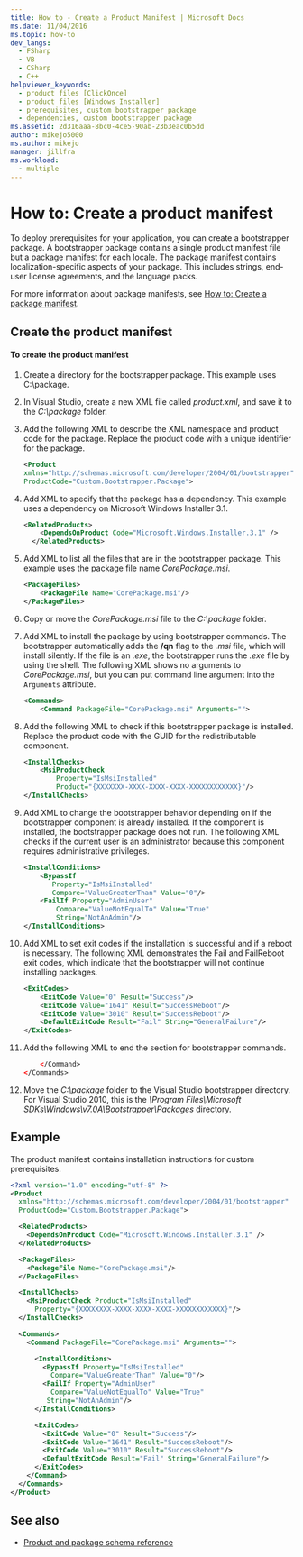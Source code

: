 ```yaml
---
title: How to - Create a Product Manifest | Microsoft Docs
ms.date: 11/04/2016
ms.topic: how-to
dev_langs: 
  - FSharp
  - VB
  - CSharp
  - C++
helpviewer_keywords: 
  - product files [ClickOnce]
  - product files [Windows Installer]
  - prerequisites, custom bootstrapper package
  - dependencies, custom bootstrapper package
ms.assetid: 2d316aaa-8bc0-4ce5-90ab-23b3eac0b5dd
author: mikejo5000
ms.author: mikejo
manager: jillfra
ms.workload: 
  - multiple
---
```

# How to: Create a product manifest
To deploy prerequisites for your application, you can create a bootstrapper package. A bootstrapper package contains a single product manifest file but a package manifest for each locale. The package manifest contains localization-specific aspects of your package. This includes strings, end-user license agreements, and the language packs.

 For more information about package manifests, see [How to: Create a package manifest](../deployment/how-to-create-a-package-manifest.md).

## Create the product manifest

#### To create the product manifest

1. Create a directory for the bootstrapper package. This example uses C:\package.

2. In Visual Studio, create a new XML file called *product.xml*, and save it to the *C:\package* folder.

3. Add the following XML to describe the XML namespace and product code for the package. Replace the product code with a unique identifier for the package.

    ```xml
    <Product
    xmlns="http://schemas.microsoft.com/developer/2004/01/bootstrapper"
    ProductCode="Custom.Bootstrapper.Package">
    ```

4. Add XML to specify that the package has a dependency. This example uses a dependency on Microsoft Windows Installer 3.1.

    ```xml
    <RelatedProducts>
        <DependsOnProduct Code="Microsoft.Windows.Installer.3.1" />
      </RelatedProducts>
    ```

5. Add XML to list all the files that are in the bootstrapper package. This example uses the package file name *CorePackage.msi*.

    ```xml
    <PackageFiles>
        <PackageFile Name="CorePackage.msi"/>
    </PackageFiles>
    ```

6. Copy or move the *CorePackage.msi* file to the *C:\package* folder.

7. Add XML to install the package by using bootstrapper commands. The bootstrapper automatically adds the **/qn** flag to the *.msi* file, which will install silently. If the file is an *.exe*, the bootstrapper runs the *.exe* file by using the shell. The following XML shows no arguments to *CorePackage.msi*, but you can put command line argument into the `Arguments` attribute.

    ```xml
    <Commands>
        <Command PackageFile="CorePackage.msi" Arguments="">
    ```

8. Add the following XML to check if this bootstrapper package is installed. Replace the product code with the GUID for the redistributable component.

    ```xml
    <InstallChecks>
        <MsiProductCheck
            Property="IsMsiInstalled"
            Product="{XXXXXXX-XXXX-XXXX-XXXX-XXXXXXXXXXXX}"/>
    </InstallChecks>
    ```

9. Add XML to change the bootstrapper behavior depending on if the bootstrapper component is already installed. If the component is installed, the bootstrapper package does not run. The following XML checks if the current user is an administrator because this component requires administrative privileges.

    ```xml
    <InstallConditions>
        <BypassIf
           Property="IsMsiInstalled"
           Compare="ValueGreaterThan" Value="0"/>
        <FailIf Property="AdminUser"
            Compare="ValueNotEqualTo" Value="True"
            String="NotAnAdmin"/>
    </InstallConditions>
    ```

10. Add XML to set exit codes if the installation is successful and if a reboot is necessary. The following XML demonstrates the Fail and FailReboot exit codes, which indicate that the bootstrapper will not continue installing packages.

    ```xml
    <ExitCodes>
        <ExitCode Value="0" Result="Success"/>
        <ExitCode Value="1641" Result="SuccessReboot"/>
        <ExitCode Value="3010" Result="SuccessReboot"/>
        <DefaultExitCode Result="Fail" String="GeneralFailure"/>
    </ExitCodes>
    ```

11. Add the following XML to end the section for bootstrapper commands.

    ```xml
        </Command>
    </Commands>
    ```

12. Move the *C:\package* folder to the Visual Studio bootstrapper directory. For Visual Studio 2010, this is the *\Program Files\Microsoft SDKs\Windows\v7.0A\Bootstrapper\Packages* directory.

## Example
 The product manifest contains installation instructions for custom prerequisites.

```xml
<?xml version="1.0" encoding="utf-8" ?>
<Product
  xmlns="http://schemas.microsoft.com/developer/2004/01/bootstrapper"
  ProductCode="Custom.Bootstrapper.Package">

  <RelatedProducts>
    <DependsOnProduct Code="Microsoft.Windows.Installer.3.1" />
  </RelatedProducts>

  <PackageFiles>
    <PackageFile Name="CorePackage.msi"/>
  </PackageFiles>

  <InstallChecks>
    <MsiProductCheck Product="IsMsiInstalled"
      Property="{XXXXXXXX-XXXX-XXXX-XXXX-XXXXXXXXXXXX}"/>
  </InstallChecks>

  <Commands>
    <Command PackageFile="CorePackage.msi" Arguments="">

      <InstallConditions>
        <BypassIf Property="IsMsiInstalled"
          Compare="ValueGreaterThan" Value="0"/>
        <FailIf Property="AdminUser"
          Compare="ValueNotEqualTo" Value="True"
         String="NotAnAdmin"/>
      </InstallConditions>

      <ExitCodes>
        <ExitCode Value="0" Result="Success"/>
        <ExitCode Value="1641" Result="SuccessReboot"/>
        <ExitCode Value="3010" Result="SuccessReboot"/>
        <DefaultExitCode Result="Fail" String="GeneralFailure"/>
      </ExitCodes>
    </Command>
  </Commands>
</Product>
```

## See also
- [Product and package schema reference](../deployment/product-and-package-schema-reference.md)